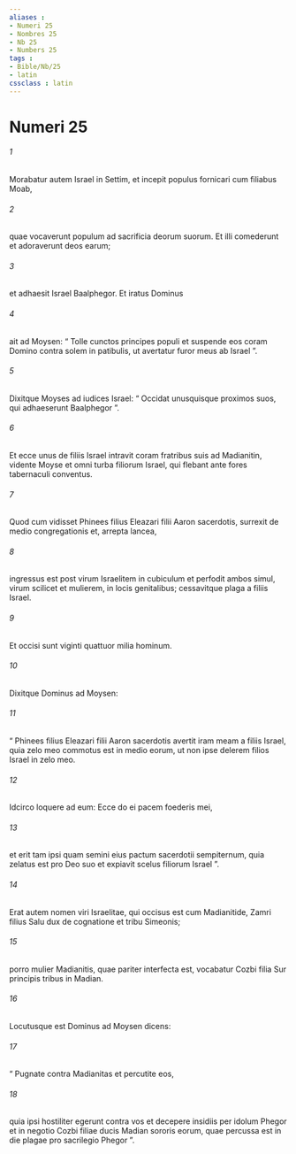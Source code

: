 ```yaml
---
aliases : 
- Numeri 25
- Nombres 25
- Nb 25
- Numbers 25
tags : 
- Bible/Nb/25
- latin
cssclass : latin
---
```


# Numeri 25

###### 1
Morabatur autem Israel in Settim, et incepit populus fornicari cum filiabus Moab, 
###### 2
quae vocaverunt populum ad sacrificia deorum suorum. Et illi comederunt et adoraverunt deos earum; 
###### 3
et adhaesit Israel Baalphegor. Et iratus Dominus 
###### 4
ait ad Moysen: “ Tolle cunctos principes populi et suspende eos coram Domino contra solem in patibulis, ut avertatur furor meus ab Israel ”. 
###### 5
Dixitque Moyses ad iudices Israel: “ Occidat unusquisque proximos suos, qui adhaeserunt Baalphegor ”.
###### 6
Et ecce unus de filiis Israel intravit coram fratribus suis ad Madianitin, vidente Moyse et omni turba filiorum Israel, qui flebant ante fores tabernaculi conventus. 
###### 7
Quod cum vidisset Phinees filius Eleazari filii Aaron sacerdotis, surrexit de medio congregationis et, arrepta lancea, 
###### 8
ingressus est post virum Israelitem in cubiculum et perfodit ambos simul, virum scilicet et mulierem, in locis genitalibus; cessavitque plaga a filiis Israel. 
###### 9
Et occisi sunt viginti quattuor milia hominum.
###### 10
Dixitque Dominus ad Moysen: 
###### 11
“ Phinees filius Eleazari filii Aaron sacerdotis avertit iram meam a filiis Israel, quia zelo meo commotus est in medio eorum, ut non ipse delerem filios Israel in zelo meo. 
###### 12
Idcirco loquere ad eum: Ecce do ei pacem foederis mei, 
###### 13
et erit tam ipsi quam semini eius pactum sacerdotii sempiternum, quia zelatus est pro Deo suo et expiavit scelus filiorum Israel ”.
###### 14
Erat autem nomen viri Israelitae, qui occisus est cum Madianitide, Zamri filius Salu dux de cognatione et tribu Simeonis; 
###### 15
porro mulier Madianitis, quae pariter interfecta est, vocabatur Cozbi filia Sur principis tribus in Madian.
###### 16
Locutusque est Dominus ad Moysen dicens: 
###### 17
“ Pugnate contra Madianitas et percutite eos, 
###### 18
quia ipsi hostiliter egerunt contra vos et decepere insidiis per idolum Phegor et in negotio Cozbi filiae ducis Madian sororis eorum, quae percussa est in die plagae pro sacrilegio Phegor ”.
